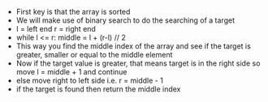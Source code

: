 - First key is that the array is sorted
- We will make use of binary search to do the searching of a target
- l = left end r = right end
- while l <= r:
	middle = l + (r-l) // 2
- This way you find the middle index of the array and see if the target is greater, smaller or equal to  the middle element
- Now if the target value is greater, that means target is in the right side so move l = middle + 1 and continue
- else move right to left side i.e. r = middle - 1
- if the target is found then return the middle index